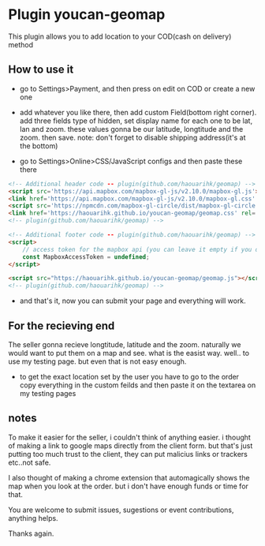 # Plugin youcan-geomap

This plugin allows you to add location to your COD(cash on delivery) method

## How to use it

- go to Settings>Payment, and then press on edit on COD or create a new one
- add whatever you like there, then add custom Field(bottom right corner).
add three fields type of hidden, set display name for each one to be
lat, lan and zoom.
these values gonna be our latitude, longtitude and the zoom. then save.
note: don't forget to disable shipping address(it's at the bottom)

- go to Settings>Online>CSS/JavaScript configs and then paste these there

```html
<!-- Additional header code -- plugin(github.com/haouarihk/geomap) -->
<script src='https://api.mapbox.com/mapbox-gl-js/v2.10.0/mapbox-gl.js'></script>
<link href='https://api.mapbox.com/mapbox-gl-js/v2.10.0/mapbox-gl.css' rel='stylesheet' />
<script src='https://npmcdn.com/mapbox-gl-circle/dist/mapbox-gl-circle.min.js'></script>
<link href='https://haouarihk.github.io/youcan-geomap/geomap.css' rel='stylesheet' />
<!-- plugin(github.com/haouarihk/geomap) -->
```

```html
<!-- Additional footer code -- plugin(github.com/haouarihk/geomap) -->
<script>
    // access token for the mapbox api (you can leave it empty if you don't want search)
    const MapboxAccessToken = undefined;
</script>

<script src="https://haouarihk.github.io/youcan-geomap/geomap.js"></script>
<!-- plugin(github.com/haouarihk/geomap) -->
```

- and that's it, now you can submit your page and everything will work.

## For the recieving end

The seller gonna recieve longtitude, latitude and the zoom.
naturally we would want to put them on a map and see.
what is the easist way.
well.. to use my testing page.
but even that is not easy enough.

- to get the exact location set by the user you have to go to the order
copy everything in the custom feilds and then paste it on the textarea on my testing pages

## notes

To make it easier for the seller, i couldn't think of anything easier.
i thought of making a link to google maps directly from the client form. but that's just putting too much trust to the client,
they can put malicius links or trackers etc..not safe.

I also thought of making a chrome extension that automagically shows the map when you look at the order. but i don't have enough funds or time for that.

You are welcome to submit issues, sugestions or event contributions, anything helps.

Thanks again.
